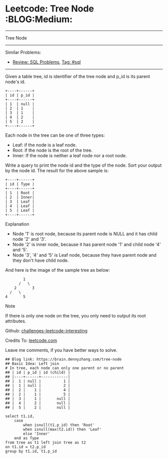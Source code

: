 # Leetcode: Tree Node     :BLOG:Medium:


---

Tree Node  

---

Similar Problems:  
-   [Review: SQL Problems](https://brain.dennyzhang.com/review-sql), [Tag: #sql](https://brain.dennyzhang.com/tag/sql)

---

Given a table tree, id is identifier of the tree node and p\_id is its parent node's id.  

    +----+------+
    | id | p_id |
    +----+------+
    | 1  | null |
    | 2  | 1    |
    | 3  | 1    |
    | 4  | 2    |
    | 5  | 2    |
    +----+------+

Each node in the tree can be one of three types:  
-   Leaf: if the node is a leaf node.
-   Root: if the node is the root of the tree.
-   Inner: If the node is neither a leaf node nor a root node.

Write a query to print the node id and the type of the node. Sort your output by the node id. The result for the above sample is:  

    +----+------+
    | id | Type |
    +----+------+
    | 1  | Root |
    | 2  | Inner|
    | 3  | Leaf |
    | 4  | Leaf |
    | 5  | Leaf |
    +----+------+

Explanation  

-   Node '1' is root node, because its parent node is NULL and it has child node '2' and '3'.
-   Node '2' is inner node, because it has parent node '1' and child node '4' and '5'.
-   Node '3', '4' and '5' is Leaf node, because they have parent node and they don't have child node.

And here is the image of the sample tree as below:  

            1
          /   \
        2       3
      /   \
    4       5

Note  

If there is only one node on the tree, you only need to output its root attributes.  

Github: [challenges-leetcode-interesting](https://github.com/DennyZhang/challenges-leetcode-interesting/tree/master/tree-node)  

Credits To: [leetcode.com](https://leetcode.com/problems/tree-node/description/)  

Leave me comments, if you have better ways to solve.  

    ## Blog link: https://brain.dennyzhang.com/tree-node
    ## Basic Idea: Left join
    # In tree, each node can only one parent or no parent
    ## | id | p_id | id (child) |
    ## |----+------+------------|
    ## |  1 | null |          1 |
    ## |  1 | null |          2 |
    ## |  2 |    1 |          4 |
    ## |  2 |    1 |          5 |
    ## |  3 |    1 |       null |
    ## |  4 |    2 |       null |
    ## |  5 |    2 |       null |
    
    select t1.id, 
        case
            when isnull(t1.p_id) then 'Root'
            when isnull(max(t2.id)) then 'Leaf'
            else 'Inner'
        end as Type
    from tree as t1 left join tree as t2
    on t1.id = t2.p_id
    group by t1.id, t1.p_id